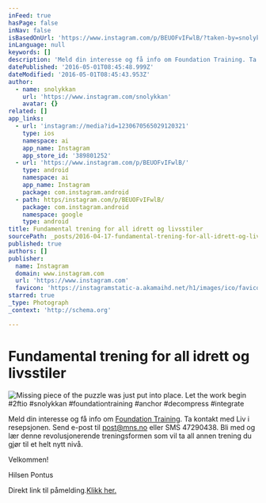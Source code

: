 ```yaml
---
inFeed: true
hasPage: false
inNav: false
isBasedOnUrl: 'https://www.instagram.com/p/BEUOFvIFwlB/?taken-by=snolykkan'
inLanguage: null
keywords: []
description: 'Meld din interesse og få info om Foundation Training. Ta kontakt med Liv i resepsjonen. Send e-post til post@mns.no eller SMS 47290438. Bli med og lær denne revolusjonerende treningsformen som vil ta all annen trening du gjør til et helt nytt nivå. '
datePublished: '2016-05-01T08:45:48.999Z'
dateModified: '2016-05-01T08:45:43.953Z'
author:
  - name: snolykkan
    url: 'https://www.instagram.com/snolykkan'
    avatar: {}
related: []
app_links:
  - url: 'instagram://media?id=1230670565029120321'
    type: ios
    namespace: ai
    app_name: Instagram
    app_store_id: '389801252'
  - url: 'https://www.instagram.com/p/BEUOFvIFwlB/'
    type: android
    namespace: ai
    app_name: Instagram
    package: com.instagram.android
  - path: https/instagram.com/p/BEUOFvIFwlB/
    package: com.instagram.android
    namespace: google
    type: android
title: Fundamental trening for all idrett og livsstiler
sourcePath: _posts/2016-04-17-fundamental-trening-for-all-idrett-og-livsstiler.md
published: true
authors: []
publisher:
  name: Instagram
  domain: www.instagram.com
  url: 'https://www.instagram.com'
  favicon: 'https://instagramstatic-a.akamaihd.net/h1/images/ico/favicon.ico/7cdab0872b15.ico'
starred: true
_type: Photograph
_context: 'http://schema.org'

---
```

# Fundamental trening for all idrett og livsstiler
![Missing piece of the puzzle was just put into place. Let the work begin #2ftio #snolykkan #foundationtraining #anchor #decompress #integrate](https://scontent.cdninstagram.com/t51.2885-15/s640x640/sh0.08/e35/12724703_1752938871603001_990957870_n.jpg?ig_cache_key=MTIzMDY3MDU2NTAyOTEyMDMyMQ%3D%3D.2)

Meld din interesse og få info om [Foundation Training][0]. Ta kontakt med Liv i resepsjonen. Send e-post til post@mns.no eller SMS 47290438\. Bli med og lær denne revolusjonerende treningsformen som vil ta all annen trening du gjør til et helt nytt nivå. 

Velkommen!

Hilsen Pontus

Direkt link til påmelding.[Klikk her.][1]

[0]: www.foundationtraining.com
[1]: https://podio.com/webforms/15595616/1045133